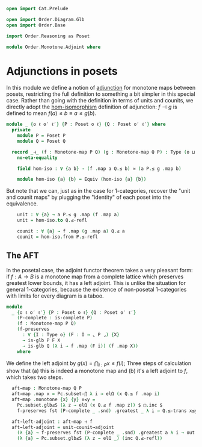 ```agda
open import Cat.Prelude

open import Order.Diagram.Glb
open import Order.Base

import Order.Reasoning as Poset

module Order.Monotone.Adjoint where
```

# Adjunctions in posets

In this module we define a notion of [adjunction] for monotone maps
between posets, restricting the full definition to something a bit
simpler in this special case. Rather than going with the definition in
terms of units and counits, we directly adopt the [hom-isomorphism]
definition of adjunction: $f \dashv g$ is defined to mean $f(a) \le b
\equiv a \le g(b)$.

[adjunction]: Cat.Functor.Adjoint.html
[hom-isomorphism]: Cat.Functor.Adjoint.Hom.html

```agda
module _ {o ℓ o′ ℓ′} {P : Poset o ℓ} {Q : Poset o′ ℓ′} where
  private
    module P = Poset P
    module Q = Poset Q

  record _⊣_ (f : Monotone-map P Q) (g : Monotone-map Q P) : Type (o ⊔ ℓ ⊔ o′ ⊔ ℓ′) where
    no-eta-equality

    field hom-iso : ∀ {a b} → (f .map a Q.≤ b) ≃ (a P.≤ g .map b)

    module hom-iso {a} {b} = Equiv (hom-iso {a} {b})
```

But note that we can, just as in the case for 1-categories, recover the
"unit and counit maps" by plugging the "identity" of each poset into the
equivalence.

```agda
    unit : ∀ {a} → a P.≤ g .map (f .map a)
    unit = hom-iso.to Q.≤-refl

    counit : ∀ {a} → f .map (g .map a) Q.≤ a
    counit = hom-iso.from P.≤-refl
```

<!--
```agda
  unit-counit→adjoint
    : {f : Monotone-map P Q} {g : Monotone-map Q P}
    → (∀ {a} → a P.≤ g .map (f .map a))
    → (∀ {a} → f .map (g .map a) Q.≤ a)
    → f ⊣ g
  unit-counit→adjoint {f = f} {g} η ε ._⊣_.hom-iso = prop-ext!
    (λ e → P.≤-trans η (g .monotone e))
    (λ e → Q.≤-trans (f .monotone e) ε)
```
-->

## The AFT

In the posetal case, the adjoint functor theorem takes a very pleasant
form: if $f : A \to B$ is a monotone map from a complete lattice which
preserves greatest lower bounds, it has a left adjoint. This is unlike
the situation for general 1-categories, because the existence of
non-posetal 1-categories with limits for every diagram is a taboo.

```agda
module
  _ {o ℓ o′ ℓ′} {P : Poset o ℓ} {Q : Poset o′ ℓ′}
    (P-complete : is-complete P)
    (f : Monotone-map P Q)
    (f-preserves
      : ∀ {I : Type o} (F : I → ⌞ P ⌟) {X}
      → is-glb P F X
      → is-glb Q (λ i → f .map (F i)) (f .map X))
    where
```

<!--
```
  open is-glb

  private
    module P = Poset P
    module Pc = Complete P P-complete
    module Q = Poset Q
```
-->

We define the left adjoint by $g(x) = \bigcap_{i : P} x \le f(i)$; Three
steps of calculation show that (a) this is indeed a monotone map and (b)
it's a left adjoint to $f$, which takes two steps.


```agda
  aft→map : Monotone-map Q P
  aft→map .map x = Pc.subset-⋂ λ i → elΩ (x Q.≤ f .map i)
  aft→map .monotone {x} {y} x≤y =
    Pc.subset.glb≤S (λ z → elΩ (x Q.≤ f .map z)) $ □.inc $
    f-preserves fst (P-complete _ .snd) .greatest _ λ i → Q.≤-trans x≤y (out! (i .snd))

  aft→left-adjoint : aft→map ⊣ f
  aft→left-adjoint = unit-counit→adjoint
    (λ {a} → f-preserves fst (P-complete _ .snd) .greatest a λ i → out! (i .snd))
    (λ {a} → Pc.subset.glb≤S (λ z → elΩ _) (inc Q.≤-refl))
```
